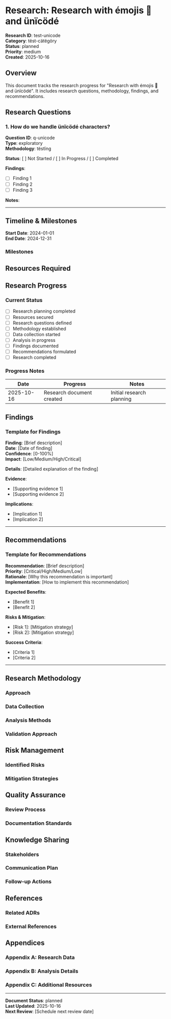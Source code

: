 # Research: Research with émojis 🚀 and ünïcödé

**Research ID**: test-unicode  
**Category**: tëst-cätëgöry  
**Status**: planned  
**Priority**: medium  
**Created**: 2025-10-16

## Overview

This document tracks the research progress for "Research with émojis 🚀 and ünïcödé". It includes research questions, methodology, findings, and recommendations.

## Research Questions

### 1. How do we handle ünïcödé characters?

**Question ID**: q-unicode  
**Type**: exploratory  
**Methodology**: tëstïng

**Status**: [ ] Not Started / [ ] In Progress / [ ] Completed

**Findings**:

- [ ] Finding 1
- [ ] Finding 2
- [ ] Finding 3

**Notes**:

<!-- Add research notes here -->

---

## Timeline & Milestones

**Start Date**: 2024-01-01  
**End Date**: 2024-12-31

### Milestones

## Resources Required

## Research Progress

### Current Status

- [ ] Research planning completed
- [ ] Resources secured
- [ ] Research questions defined
- [ ] Methodology established
- [ ] Data collection started
- [ ] Analysis in progress
- [ ] Findings documented
- [ ] Recommendations formulated
- [ ] Research completed

### Progress Notes

| Date       | Progress                  | Notes                     |
| ---------- | ------------------------- | ------------------------- |
| 2025-10-16 | Research document created | Initial research planning |

<!-- Add progress entries here -->

## Findings

<!-- Findings will be documented here as research progresses -->

### Template for Findings

**Finding**: [Brief description]  
**Date**: [Date of finding]  
**Confidence**: [0-100%]  
**Impact**: [Low/Medium/High/Critical]

**Details**:
[Detailed explanation of the finding]

**Evidence**:

- [Supporting evidence 1]
- [Supporting evidence 2]

**Implications**:

- [Implication 1]
- [Implication 2]

---

## Recommendations

<!-- Recommendations will be documented here based on research findings -->

### Template for Recommendations

**Recommendation**: [Brief description]  
**Priority**: [Critical/High/Medium/Low]  
**Rationale**: [Why this recommendation is important]  
**Implementation**: [How to implement this recommendation]

**Expected Benefits**:

- [Benefit 1]
- [Benefit 2]

**Risks & Mitigation**:

- [Risk 1]: [Mitigation strategy]
- [Risk 2]: [Mitigation strategy]

**Success Criteria**:

- [Criteria 1]
- [Criteria 2]

---

## Research Methodology

### Approach

<!-- Document the research approach and methodology here -->

### Data Collection

<!-- Document data collection methods and sources -->

### Analysis Methods

<!-- Document analysis methods and tools -->

### Validation Approach

<!-- Document how findings will be validated -->

## Risk Management

### Identified Risks

<!-- Document potential risks to research success -->

### Mitigation Strategies

<!-- Document risk mitigation approaches -->

## Quality Assurance

### Review Process

<!-- Document peer review and validation process -->

### Documentation Standards

<!-- Document quality standards for research documentation -->

## Knowledge Sharing

### Stakeholders

<!-- List stakeholders who should be informed of findings -->

### Communication Plan

<!-- Document how findings will be communicated -->

### Follow-up Actions

<!-- Document planned follow-up actions based on research -->

## References

<!-- Add references to relevant ADRs, documentation, and external sources -->

### Related ADRs

<!-- Link to relevant Architectural Decision Records -->

### External References

<!-- Link to external research, documentation, and resources -->

## Appendices

### Appendix A: Research Data

<!-- Include raw research data and supporting materials -->

### Appendix B: Analysis Details

<!-- Include detailed analysis and calculations -->

### Appendix C: Additional Resources

<!-- Include additional supporting materials -->

---

**Document Status**: planned  
**Last Updated**: 2025-10-16  
**Next Review**: [Schedule next review date]

<!--
Research Document Guidelines:
1. Update progress regularly
2. Document all findings with evidence
3. Include confidence levels for findings
4. Link to relevant ADRs and documentation
5. Share findings with stakeholders
6. Archive completed research appropriately
-->
